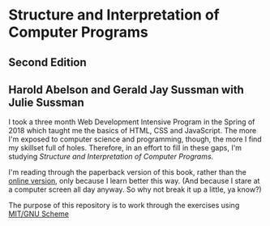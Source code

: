 # Structure and Interpretation of Computer Programs
## Second Edition
## Harold Abelson and Gerald Jay Sussman with Julie Sussman

I took a three month Web Development Intensive Program in the Spring of 2018
which taught me the basics of HTML, CSS and JavaScript. The more I'm exposed to
computer science and programming, though, the more I find my skillset full of holes.
Therefore, in an effort to fill in these gaps, I'm studying _Structure and Interpretation
of Computer Programs_.

I'm reading through the paperback version of this book, rather than the
[online version](https://mitpress.mit.edu/sites/default/files/sicp/full-text/book/book.html), 
only because I learn better this way. (And because I stare at a
computer screen all day anyway. So why not break it up a little, ya know?)

The purpose of this repository is to work through the exercises using
[MIT/GNU Scheme](https://www.gnu.org/software/mit-scheme/)
